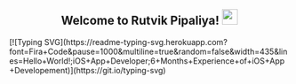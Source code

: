 <h2 align="center">
  Welcome to Rutvik Pipaliya!
  <img src="https://media.giphy.com/media/hvRJCLFzcasrR4ia7z/giphy.gif" width="28">
</h2>
[![Typing SVG](https://readme-typing-svg.herokuapp.com?font=Fira+Code&pause=1000&multiline=true&random=false&width=435&lines=Hello+World!;iOS+App+Developer;6+Months+Experience+of+iOS+App+Developement)](https://git.io/typing-svg)
